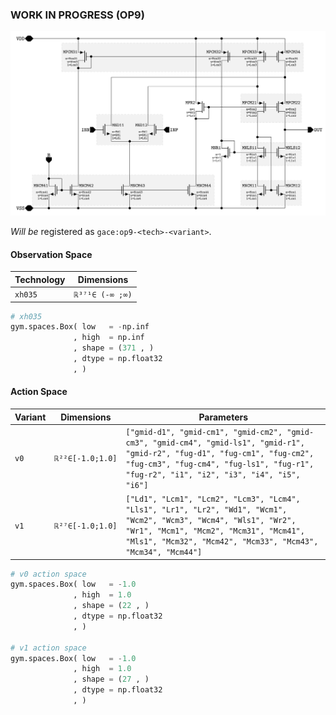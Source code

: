 ### WORK IN PROGRESS (OP9)

![op9](https://raw.githubusercontent.com/matthschw/ace/main/figures/op9.png)

_Will be_ registered as `gace:op9-<tech>-<variant>`.

#### Observation Space

| Technology | Dimensions      |
|------------|-----------------|
| `xh035`    | `ℝ³⁷¹∈ (-∞ ;∞)` |

```python
# xh035
gym.spaces.Box( low   = -np.inf
              , high  = np.inf
              , shape = (371 , )
              , dtype = np.float32
              , )
```

#### Action Space

| Variant | Dimensions           | Parameters                                                                                                                                                                                                                    |
|---------|----------------------|-------------------------------------------------------------------------------------------------------------------------------------------------------------------------------------------------------------------------------|
| `v0`    | `ℝ²²∈[-1.0;1.0]` | `["gmid-d1", "gmid-cm1", "gmid-cm2", "gmid-cm3", "gmid-cm4", "gmid-ls1", "gmid-r1", "gmid-r2", "fug-d1", "fug-cm1", "fug-cm2", "fug-cm3", "fug-cm4", "fug-ls1", "fug-r1", "fug-r2", "i1", "i2", "i3", "i4", "i5", "i6"]`      |
| `v1`    | `ℝ²⁷∈[-1.0;1.0]` | `["Ld1", "Lcm1", "Lcm2", "Lcm3", "Lcm4", "Lls1", "Lr1", "Lr2", "Wd1", "Wcm1", "Wcm2", "Wcm3", "Wcm4", "Wls1", "Wr2", "Wr1", "Mcm1", "Mcm2", "Mcm31", "Mcm41", "Mls1", "Mcm32", "Mcm42", "Mcm33", "Mcm43", "Mcm34", "Mcm44"]` |

```python
# v0 action space
gym.spaces.Box( low   = -1.0
              , high  = 1.0
              , shape = (22 , )
              , dtype = np.float32
              , )

# v1 action space
gym.spaces.Box( low   = -1.0
              , high  = 1.0
              , shape = (27 , )
              , dtype = np.float32
              , )
```

